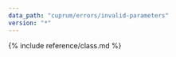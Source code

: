 ```yaml
---
data_path: "cuprum/errors/invalid-parameters"
version: "*"
---
```


{% include reference/class.md %}
